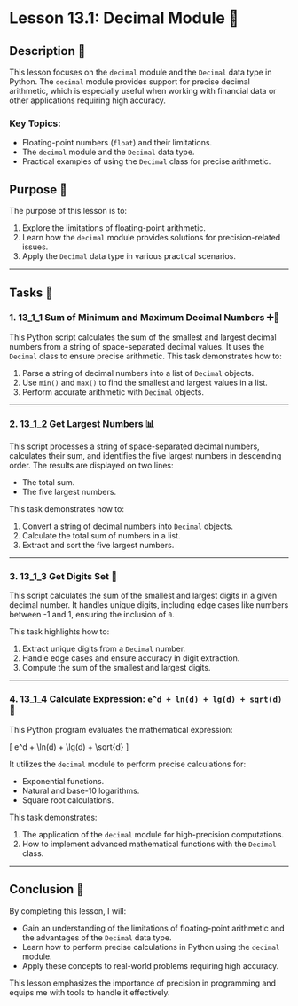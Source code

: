 # Lesson 13.1: Decimal Module 🔢

## Description 📝

This lesson focuses on the `decimal` module and the `Decimal` data type in Python.
The `decimal` module provides support for precise decimal arithmetic, which is especially useful when working with financial data or other applications requiring high accuracy.

### Key Topics:

-   Floating-point numbers (`float`) and their limitations.
-   The `decimal` module and the `Decimal` data type.
-   Practical examples of using the `Decimal` class for precise arithmetic.

## Purpose 🎯

The purpose of this lesson is to:

1. Explore the limitations of floating-point arithmetic.
2. Learn how the `decimal` module provides solutions for precision-related issues.
3. Apply the `Decimal` data type in various practical scenarios.

---

## Tasks 📜

### 1. 13_1_1 Sum of Minimum and Maximum Decimal Numbers ➕🔽

This Python script calculates the sum of the smallest and largest decimal numbers from a string of space-separated decimal values. It uses the `Decimal` class to ensure precise arithmetic.
This task demonstrates how to:

1. Parse a string of decimal numbers into a list of `Decimal` objects.
2. Use `min()` and `max()` to find the smallest and largest values in a list.
3. Perform accurate arithmetic with `Decimal` objects.

---

### 2. 13_1_2 Get Largest Numbers 📊

This script processes a string of space-separated decimal numbers, calculates their sum, and identifies the five largest numbers in descending order. The results are displayed on two lines:

-   The total sum.
-   The five largest numbers.

This task demonstrates how to:

1. Convert a string of decimal numbers into `Decimal` objects.
2. Calculate the total sum of numbers in a list.
3. Extract and sort the five largest numbers.

---

### 3. 13_1_3 Get Digits Set 🔢

This script calculates the sum of the smallest and largest digits in a given decimal number. It handles unique digits, including edge cases like numbers between -1 and 1, ensuring the inclusion of `0`.

This task highlights how to:

1. Extract unique digits from a `Decimal` number.
2. Handle edge cases and ensure accuracy in digit extraction.
3. Compute the sum of the smallest and largest digits.

---

### 4. 13_1_4 Calculate Expression: `e^d + ln(d) + lg(d) + sqrt(d)` 🧮

This Python program evaluates the mathematical expression:

\[
e^d + \ln(d) + \lg(d) + \sqrt{d}
\]

It utilizes the `decimal` module to perform precise calculations for:

-   Exponential functions.
-   Natural and base-10 logarithms.
-   Square root calculations.

This task demonstrates:

1. The application of the `decimal` module for high-precision computations.
2. How to implement advanced mathematical functions with the `Decimal` class.

---

## Conclusion 🚀

By completing this lesson, I will:

-   Gain an understanding of the limitations of floating-point arithmetic and the advantages of the `Decimal` data type.
-   Learn how to perform precise calculations in Python using the `decimal` module.
-   Apply these concepts to real-world problems requiring high accuracy.

This lesson emphasizes the importance of precision in programming and equips me with tools to handle it effectively.
